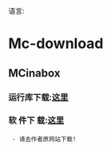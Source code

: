 语言:

# Mc-download
 
 ## MCinabox
  ### 运行库下载:[这里]()
  ### 软 件下 载:[这里](https://github.com/longjunyu2/MCinaBox/releases)
     - 请去作者原网站下载!
